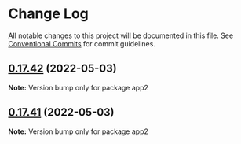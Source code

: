 # Change Log

All notable changes to this project will be documented in this file.
See [Conventional Commits](https://conventionalcommits.org) for commit guidelines.

## [0.17.42](https://github.com/codelitdev/courselit/compare/v0.17.41...v0.17.42) (2022-05-03)

**Note:** Version bump only for package app2





## [0.17.41](https://github.com/codelitdev/courselit/compare/v0.17.40...v0.17.41) (2022-05-03)

**Note:** Version bump only for package app2
